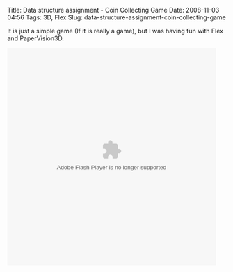 Title: Data structure assignment - Coin Collecting Game
Date: 2008-11-03 04:56
Tags: 3D, Flex
Slug: data-structure-assignment-coin-collecting-game

It is just a simple game (If it is really a game), but I was having fun
with Flex and PaperVision3D.

<object type="application/x-shockwave-flash" data="/files/2008/coincollectinggame.swf" width="480" height="500" id="swf38911" style="visibility: visible;"><param name="wmode" value="opaque"><param name="menu" value="true"><param name="quality" value="high"><param name="bgcolor" value="#FFFFFF"><param name="allowScriptAccess" value="always"><param name="allowFullScreen" value="true"></object>
